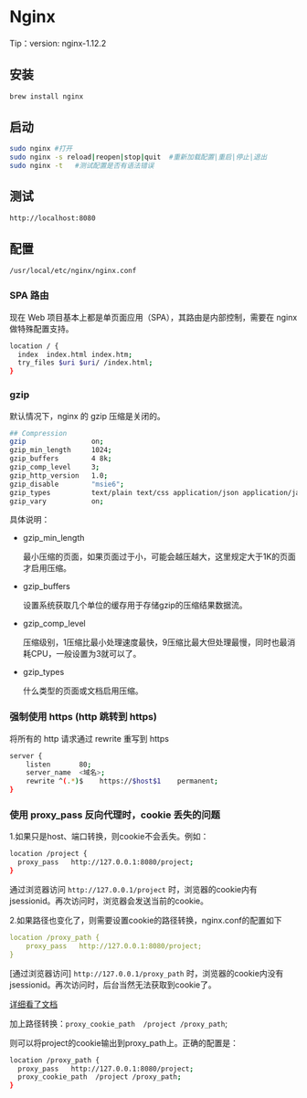 # Nginx

Tip：version: nginx-1.12.2

## 安装

```bash
brew install nginx
```

## 启动

```bash
sudo nginx #打开
sudo nginx -s reload|reopen|stop|quit  #重新加载配置|重启|停止|退出
sudo nginx -t   #测试配置是否有语法错误
```

## 测试

```bash
http://localhost:8080
```

## 配置

```bash
/usr/local/etc/nginx/nginx.conf
```

### SPA 路由

现在 Web 项目基本上都是单页面应用（SPA），其路由是内部控制，需要在 nginx 做特殊配置支持。

```bash
location / {
  index  index.html index.htm;
  try_files $uri $uri/ /index.html;
}
```

### gzip

默认情况下，nginx 的 gzip 压缩是关闭的。

```bash
## Compression
gzip                on;
gzip_min_length     1024;
gzip_buffers        4 8k;
gzip_comp_level     3;
gzip_http_version   1.0;
gzip_disable        "msie6";
gzip_types          text/plain text/css application/json application/javascript application/x-javascript text/xml application/xml application/xml+rss text/javascript image/x-icon image/jpeg image/bmp image/png image/gif;
gzip_vary           on;
```

具体说明：

- gzip_min_length

  最小压缩的页面，如果页面过于小，可能会越压越大，这里规定大于1K的页面才启用压缩。

- gzip_buffers

  设置系统获取几个单位的缓存用于存储gzip的压缩结果数据流。

- gzip_comp_level

  压缩级别，1压缩比最小处理速度最快，9压缩比最大但处理最慢，同时也最消耗CPU，一般设置为3就可以了。

- gzip_types

  什么类型的页面或文档启用压缩。

### 强制使用 https (http 跳转到 https)

将所有的 http 请求通过 rewrite 重写到 https

```bash
server {
    listen       80;
    server_name  <域名>;
    rewrite ^(.*)$    https://$host$1    permanent;
}
```

### 使用 proxy_pass 反向代理时，cookie 丢失的问题

1.如果只是host、端口转换，则cookie不会丢失。例如：

```bash
location /project {
  proxy_pass   http://127.0.0.1:8080/project;
}
```

通过浏览器访问 `http://127.0.0.1/project` 时，浏览器的cookie内有jsessionid。再次访问时，浏览器会发送当前的cookie。

2.如果路径也变化了，则需要设置cookie的路径转换，nginx.conf的配置如下

```yml
location /proxy_path {
    proxy_pass   http://127.0.0.1:8080/project;
}
```

[通过浏览器访问] `http://127.0.0.1/proxy_path` 时，浏览器的cookie内没有jsessionid。再次访问时，后台当然无法获取到cookie了。

[详细看了文档](http://nginx.org/en/docs/http/ngx_http_proxy_module.html?&_ga=1.161910972.1696054694.1422417685#proxy_cookie_path)

加上路径转换：`proxy_cookie_path  /project /proxy_path`;

则可以将project的cookie输出到proxy_path上。正确的配置是：

```bash
location /proxy_path {
  proxy_pass   http://127.0.0.1:8080/project;
  proxy_cookie_path  /project /proxy_path;
}
```
